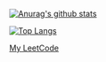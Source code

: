 [![Anurag's github stats](https://github-readme-stats.vercel.app/api?username=gregoriusjimmy&count_private=true&include_all_commits=true$show_icons=true&theme=dark)](https://github.com/anuraghazra/github-readme-stats)

[![Top Langs](https://github-readme-stats.vercel.app/api/top-langs/?username=gregoriusjimmy&layout=compact&theme=dark)](https://github.com/anuraghazra/github-readme-stats)

[My LeetCode](https://leetcode.com/gregoriusjimmy/)
